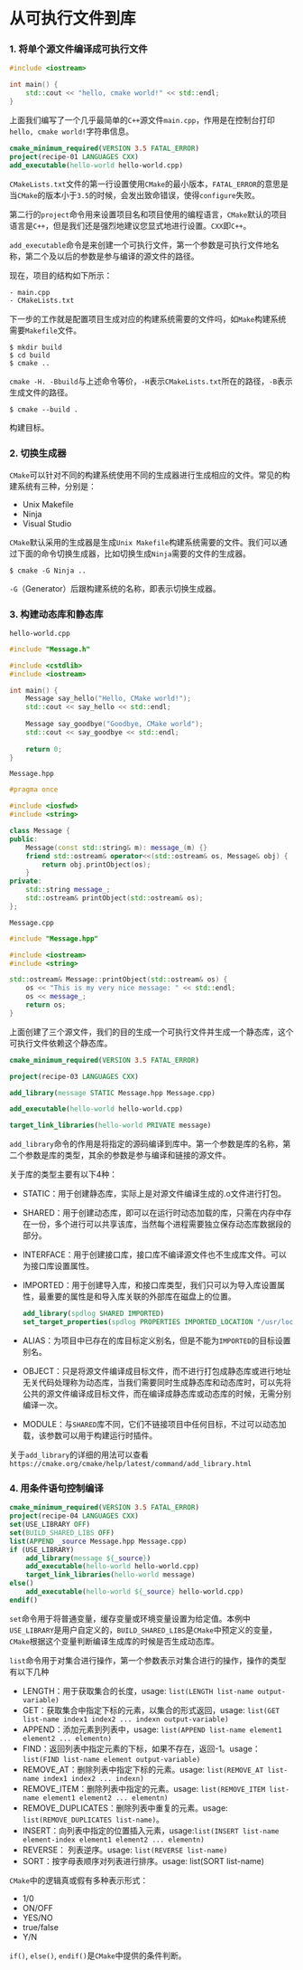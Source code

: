 # 从可执行文件到库

### 1. 将单个源文件编译成可执行文件

```c++
#include <iostream>

int main() {
    std::cout << "hello, cmake world!" << std::endl;
}
```

上面我们编写了一个几乎最简单的`C++`源文件`main.cpp`，作用是在控制台打印`hello, cmake world!`字符串信息。

```cmake
cmake_minimum_required(VERSION 3.5 FATAL_ERROR)
project(recipe-01 LANGUAGES CXX)
add_executable(hello-world hello-world.cpp)
```

`CMakeLists.txt`文件的第一行设置使用`CMake`的最小版本，`FATAL_ERROR`的意思是当`CMake`的版本小于`3.5`的时候，会发出致命错误，使得`configure`失败。

第二行的`project`命令用来设置项目名和项目使用的编程语言，`CMake`默认的项目语言是`C++`，但是我们还是强烈地建议您显式地进行设置。`CXX`即`C++`。

`add_executable`命令是来创建一个可执行文件，第一个参数是可执行文件地名称，第二个及以后的参数是参与编译的源文件的路径。

现在，项目的结构如下所示：

```txt
- main.cpp
- CMakeLists.txt
```

下一步的工作就是配置项目生成对应的构建系统需要的文件吗，如`Make`构建系统需要`Makefile`文件。

```shell
$ mkdir build
$ cd build
$ cmake ..
```

`cmake -H. -Bbuild`与上述命令等价，`-H`表示`CMakeLists.txt`所在的路径，`-B`表示生成文件的路径。

```shell
$ cmake --build .
```

构建目标。

### 2. 切换生成器

`CMake`可以针对不同的构建系统使用不同的生成器进行生成相应的文件。常见的构建系统有三种，分别是：

+ Unix Makefile
+ Ninja
+ Visual Studio

`CMake`默认采用的生成器是生成`Unix Makefile`构建系统需要的文件。我们可以通过下面的命令切换生成器，比如切换生成`Ninja`需要的文件的生成器。

```shell
$ cmake -G Ninja ..
```

`-G`（Generator）后跟构建系统的名称，即表示切换生成器。

### 3. 构建动态库和静态库

`hello-world.cpp`

```c++
#include "Message.h"

#include <cstdlib>
#include <iostream>

int main() {
    Message say_hello("Hello, CMake world!");
    std::cout << say_hello << std::endl;
    
    Message say_goodbye("Goodbye, CMake world");
    std::cout << say_goodbye << std::endl;
    
    return 0;
}
```

`Message.hpp`

```c++
#pragma once

#include <iosfwd>
#include <string>

class Message {
public:
    Message(const std::string& m): message_(m) {}
    friend std::ostream& operator<<(std::ostream& os, Message& obj) {
        return obj.printObject(os);
    }
private:
    std::string message_;
    std::ostream& printObject(std::ostream& os);
};
```

`Message.cpp`

```c++
#include "Message.hpp"

#include <iostream>
#include <string>

std::ostream& Message::printObject(std::ostream& os) {
    os << "This is my very nice message: " << std::endl;
    os << message_;
    return os;
}
```

上面创建了三个源文件，我们的目的生成一个可执行文件并生成一个静态库，这个可执行文件依赖这个静态库。

```cmake
cmake_minimum_required(VERSION 3.5 FATAL_ERROR)

project(recipe-03 LANGUAGES CXX)

add_library(message STATIC Message.hpp Message.cpp)

add_executable(hello-world hello-world.cpp)

target_link_libraries(hello-world PRIVATE message)
```

`add_library`命令的作用是将指定的源码编译到库中。第一个参数是库的名称，第二个参数是库的类型，其余的参数是参与编译和链接的源文件。

关于库的类型主要有以下4种：

+ STATIC：用于创建静态库，实际上是对源文件编译生成的.o文件进行打包。

+ SHARED：用于创建动态库，即可以在运行时动态加载的库，只需在内存中存在一份，多个进行可以共享该库，当然每个进程需要独立保存动态库数据段的部分。

+ INTERFACE：用于创建接口库，接口库不编译源文件也不生成库文件。可以为接口库设置属性。

+ IMPORTED：用于创建导入库，和接口库类型，我们只可以为导入库设置属性，最重要的属性是和导入库关联的外部库在磁盘上的位置。

  ```cmake
  add_library(spdlog SHARED IMPORTED)
  set_target_properties(spdlog PROPERTIES IMPORTED_LOCATION "/usr/local/lib/spdlog.so")
  ```

+ ALIAS：为项目中已存在的库目标定义别名，但是不能为`IMPORTED`的目标设置别名。

+ OBJECT：只是将源文件编译成目标文件，而不进行打包成静态库或进行地址无关代码处理称为动态库，当我们需要同时生成静态库和动态库时，可以先将公共的源文件编译成目标文件，而在编译成静态库或动态库的时候，无需分别编译一次。

+ MODULE：与`SHARED`库不同，它们不链接项目中任何目标，不过可以动态加载，该参数可以用于构建运行时插件。

关于`add_library`的详细的用法可以查看`https://cmake.org/cmake/help/latest/command/add_library.html`

### 4. 用条件语句控制编译

```cmake
cmake_minimum_required(VERSION 3.5 FATAL_ERROR)
project(recipe-04 LANGUAGES CXX)
set(USE_LIBRARY OFF)
set(BUILD_SHARED_LIBS OFF)
list(APPEND _source Message.hpp Message.cpp)
if (USE_LIBRARY)
	add_library(message ${_source})
	add_executable(hello-world hello-world.cpp)
	target_link_libraries(hello-world message)
else()
	add_executable(hello-world ${_source} hello-world.cpp)
endif()
```

`set`命令用于将普通变量，缓存变量或环境变量设置为给定值。本例中`USE_LIBRARY`是用户自定义的，`BUILD_SHARED_LIBS`是`CMake`中预定义的变量，`CMake`根据这个变量判断编译生成库的时候是否生成动态库。

`list`命令用于对集合进行操作，第一个参数表示对集合进行的操作，操作的类型有以下几种

+ LENGTH：用于获取集合的长度，usage: `list(LENGTH list-name output-variable)`
+ GET：获取集合中指定下标的元素，以集合的形式返回，usage: `list(GET list-name index1 index2 ... indexn output-variable)`
+ APPEND：添加元素到列表中，usage: `list(APPEND list-name element1 element2 ... elementn)`
+ FIND：返回列表中指定元素的下标，如果不存在，返回-1。usage：`list(FIND list-name element output-variable)`
+ REMOVE_AT：删除列表中指定下标的元素。usage: `list(REMOVE_AT list-name index1 index2 ... indexn)`
+ REMOVE_ITEM：删除列表中指定的元素。usage: `list(REMOVE_ITEM list-name element1 element2 ... elementn)`
+ REMOVE_DUPLICATES：删除列表中重复的元素。usage: `list(REMOVE_DUPLICATES list-name)`。
+ INSERT：向列表中指定的位置插入元素，usage:`list(INSERT list-name element-index element1 element2 ... elementn)`
+ REVERSE： 列表逆序。usage: `list(REVERSE list-name)`
+ SORT：按字母表顺序对列表进行排序。usage: list(SORT list-name)

`CMake`中的逻辑真或假有多种表示形式：

+ 1/0
+ ON/OFF
+ YES/NO
+ true/false
+ Y/N

`if()`, `else()`, `endif()`是`CMake`中提供的条件判断。